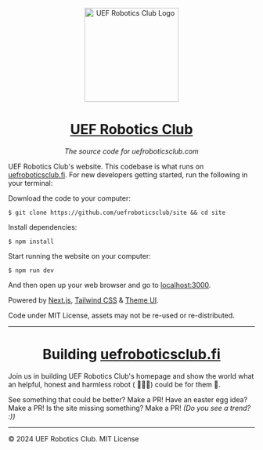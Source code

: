 <p align="center"><img width="192" alt="UEF Robotics Club Logo" src="https://www.uef.fi/themes/custom/uef/images/icons/src/LOGO_nelio.svg"></p>
<h1 align="center"><a href="https://uefroboticsclub.fi/">UEF Robotics Club</a></h1>
<p align="center"><i>The source code for uefroboticsclub.com</i></p>

UEF Robotics Club's website. This codebase is what runs on [uefroboticsclub.fi](https://uefroboticsclub.fi). For new developers getting started, run the following in your terminal:

Download the code to your computer:

    $ git clone https://github.com/uefroboticsclub/site && cd site

Install dependencies:

    $ npm install

Start running the website on your computer:

    $ npm run dev

And then open up your web browser and go to [localhost:3000](http://localhost:3000).

Powered by [Next.js], [Tailwind CSS] & [Theme UI].

Code under MIT License, assets may not be re-used or re-distributed.

---

<h1 align="center">Building <a href="https://uefroboticsclub.fi/">uefroboticsclub.fi</a></h1>

Join us in building UEF Robotics Club's homepage and show the world what an helpful, honest and harmless robot ( 🦾🤖🦿) could be for them 💖.

See something that could be better? Make a PR! Have an easter egg idea? Make a PR! Is the site missing something? Make a PR! _(Do you see a trend? :))_

---

&copy; 2024 UEF Robotics Club. MIT License


[next.js]: https://nextjs.org
[tailwind css]: https://tailwindcss.com
[theme ui]: https://theme-ui.com/